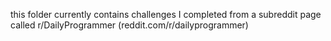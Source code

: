 this folder currently contains challenges I completed from a subreddit page called r/DailyProgrammer (reddit.com/r/dailyprogrammer)